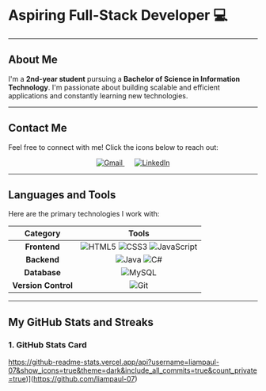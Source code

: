 # Aspiring Full-Stack Developer 💻

---

## About Me

I'm a **2nd-year student** pursuing a **Bachelor of Science in Information Technology**. I'm passionate about building scalable and efficient applications and constantly learning new technologies.

---

## Contact Me

Feel free to connect with me! Click the icons below to reach out:

<p align="center">
  <a href="mailto:liamraboy.prof@gmail.com">
    <img src="https://img.icons8.com/color/48/000000/gmail--v1.png" alt="Gmail" title="Email Me" />
  </a>
  &nbsp;&nbsp;&nbsp;&nbsp;
  <a href="https://www.linkedin.com/in/liam-paul-raboy-11050037b" target="_blank">
    <img src="https://img.icons8.com/color/48/000000/linkedin.png" alt="LinkedIn" title="Connect on LinkedIn" />
  </a>
</p>

---

## Languages and Tools

Here are the primary technologies I work with:

| Category | Tools |
| :---: | :---: |
| **Frontend** | ![HTML5](https://img.shields.io/badge/-HTML5-E34F26?style=flat-square&logo=html5&logoColor=white) ![CSS3](https://img.shields.io/badge/-CSS3-1572B6?style=flat-square&logo=css3&logoColor=white) ![JavaScript](https://img.shields.io/badge/-JavaScript-F7DF1E?style=flat-square&logo=javascript&logoColor=black) |
| **Backend** | ![Java](https://img.shields.io/badge/-Java-007396?style=flat-square&logo=java&logoColor=white) ![C#](https://img.shields.io/badge/-C%23-239120?style=flat-square&logo=c-sharp&logoColor=white) |
| **Database** | ![MySQL](https://img.shields.io/badge/-MySQL-4479A1?style=flat-square&logo=mysql&logoColor=white) |
| **Version Control** | ![Git](https://img.shields.io/badge/-Git-F05032?style=flat-square&logo=git&logoColor=white) |

---

## My GitHub Stats and Streaks

### **1. GitHub Stats Card**
https://github-readme-stats.vercel.app/api?username=liampaul-07&show_icons=true&theme=dark&include_all_commits=true&count_private=true)](https://github.com/liampaul-07)

